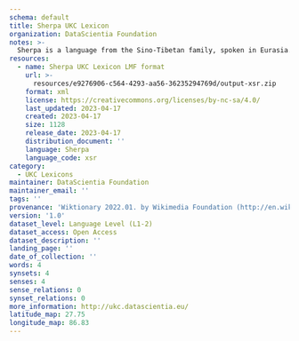 ```yaml
---
schema: default
title: Sherpa UKC Lexicon
organization: DataScientia Foundation
notes: >-
  Sherpa is a language from the Sino-Tibetan family, spoken in Eurasia. The UKC Lexicon of Sherpa is represented as a lexico-semantic network. It consists of words, word senses, synsets, as well as sense-level and synset-level relationships.
resources:
  - name: Sherpa UKC Lexicon LMF format
    url: >-
      resources/e9276906-c564-4293-aa56-36235294769d/output-xsr.zip
    format: xml
    license: https://creativecommons.org/licenses/by-nc-sa/4.0/
    last_updated: 2023-04-17
    created: 2023-04-17
    size: 1128
    release_date: 2023-04-17
    distribution_document: ''
    language: Sherpa
    language_code: xsr
category:
  - UKC Lexicons
maintainer: DataScientia Foundation
maintainer_email: ''
tags: ''
provenance: 'Wiktionary 2022.01. by Wikimedia Foundation (http://en.wiktionary.org); CogNet 2.1 by Khuyagbaatar Batsuren, National University of Mongolia (http://cognet.ukc.disi.unitn.it); KinDiv: Kinship Diversity 1.0 by Temuulen Khishigsuren (http://ukc.disi.unitn.it/index.php/kinship/); Princeton WordNet 2.1 by Princeton University (https://wordnet.princeton.edu)'
version: '1.0'
dataset_level: Language Level (L1-2)
dataset_access: Open Access
dataset_description: ''
landing_page: ''
date_of_collection: ''
words: 4
synsets: 4
senses: 4
sense_relations: 0
synset_relations: 0
more_information: http://ukc.datascientia.eu/
latitude_map: 27.75
longitude_map: 86.83
---
```

